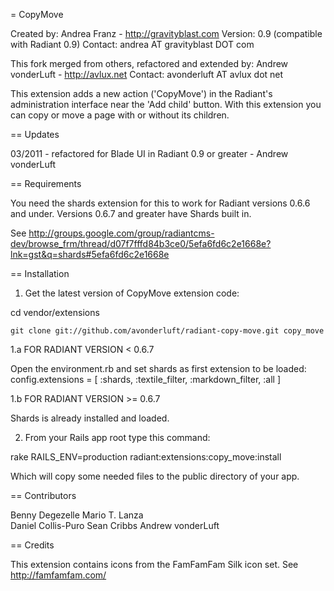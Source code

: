 = CopyMove

  Created by: Andrea Franz - http://gravityblast.com
  Version: 0.9 (compatible with Radiant 0.9)
  Contact: andrea AT gravityblast DOT com

  This fork merged from others, refactored and extended by:  Andrew vonderLuft - http://avlux.net
  Contact: avonderluft AT avlux dot net

This extension adds a new action ('CopyMove') in the Radiant's administration interface near the 'Add child' button. With this extension you can copy or move a page with or without its children.

== Updates

03/2011 - refactored for Blade UI in Radiant 0.9 or greater - Andrew vonderLuft

== Requirements

You need the shards extension for this to work for Radiant versions 0.6.6 and under. Versions 0.6.7 and greater have Shards built in.

See http://groups.google.com/group/radiantcms-dev/browse_frm/thread/d07f7fffd84b3ce0/5efa6fd6c2e1668e?lnk=gst&q=shards#5efa6fd6c2e1668e

== Installation

1. Get the latest version of CopyMove extension code:
  
  cd vendor/extensions  
  
	git clone git://github.com/avonderluft/radiant-copy-move.git copy_move

1.a FOR RADIANT VERSION < 0.6.7

Open the environment.rb and set shards as first extension to be loaded:
  config.extensions = [ :shards, :textile_filter, :markdown_filter, :all ]

1.b FOR RADIANT VERSION >= 0.6.7

Shards is already installed and loaded.

2. From your Rails app root type this command:

  rake RAILS_ENV=production radiant:extensions:copy_move:install

Which will copy some needed files to the public directory of your app.

== Contributors

 Benny Degezelle
 Mario T. Lanza     
 Daniel Collis-Puro
 Sean Cribbs
 Andrew vonderLuft
 
== Credits

This extension contains icons from the FamFamFam Silk icon set. See http://famfamfam.com/